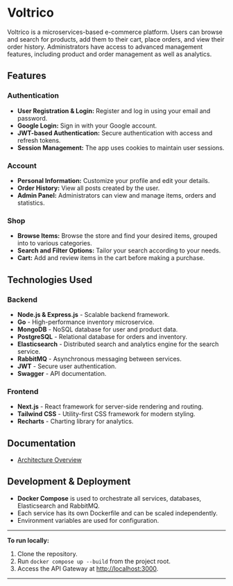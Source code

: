 # Voltrico

Voltrico is a microservices-based e-commerce platform. Users can browse and search for products, add them to their cart, place orders, and view their order history. Administrators have access to advanced management features, including product and order management as well as analytics.

## Features

### **Authentication**
- **User Registration & Login:** Register and log in using your email and password.
- **Google Login:** Sign in with your Google account.
- **JWT-based Authentication:** Secure authentication with access and refresh tokens.
- **Session Management:** The app uses cookies to maintain user sessions.

### **Account**
- **Personal Information:** Customize your profile and edit your details.
- **Order History:** View all posts created by the user.
- **Admin Panel:** Administrators can view and manage items, orders and statistics.

### **Shop**
- **Browse Items:** Browse the store and find your desired items, grouped into to various categories.
- **Search and Filter Options:** Tailor your search according to your needs. 
- **Cart:** Add and review items in the cart before making a purchase.

## **Technologies Used**

### **Backend**
- **Node.js & Express.js** - Scalable backend framework.
- **Go** - High-performance inventory microservice.
- **MongoDB** - NoSQL database for user and product data.
- **PostgreSQL** - Relational database for orders and inventory.
- **Elasticsearch** - Distributed search and analytics engine for the search service.
- **RabbitMQ** - Asynchronous messaging between services.
- **JWT** - Secure user authentication.
- **Swagger** - API documentation.

### **Frontend**
- **Next.js** - React framework for server-side rendering and routing.
- **Tailwind CSS** - Utility-first CSS framework for modern styling.
- **Recharts** - Charting library for analytics.

## Documentation

- [Architecture Overview](docs/architecture.md)

## **Development & Deployment**

- **Docker Compose** is used to orchestrate all services, databases, Elasticsearch and RabbitMQ.
- Each service has its own Dockerfile and can be scaled independently.
- Environment variables are used for configuration.

---

**To run locally:**
1. Clone the repository.
2. Run `docker compose up --build` from the project root.
3. Access the API Gateway at [http://localhost:3000](http://localhost:3000).

---
